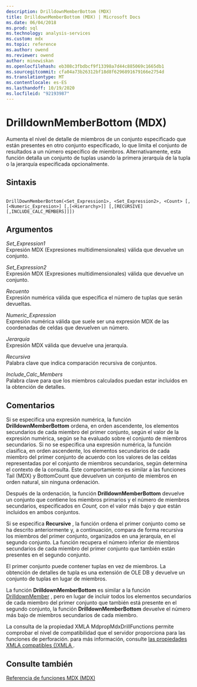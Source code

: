 ```yaml
---
description: DrilldownMemberBottom (MDX)
title: DrilldownMemberBottom (MDX) | Microsoft Docs
ms.date: 06/04/2018
ms.prod: sql
ms.technology: analysis-services
ms.custom: mdx
ms.topic: reference
ms.author: owend
ms.reviewer: owend
author: minewiskan
ms.openlocfilehash: eb308c3fbdbcf9f13398a7d44c885069c1665db1
ms.sourcegitcommit: cfa04a73b26312bf18d8f6296891679166e2754d
ms.translationtype: MT
ms.contentlocale: es-ES
ms.lasthandoff: 10/19/2020
ms.locfileid: "92193987"
---
```

# <a name="drilldownmemberbottom-mdx"></a>DrilldownMemberBottom (MDX)


  Aumenta el nivel de detalle de miembros de un conjunto especificado que están presentes en otro conjunto especificado, lo que limita el conjunto de resultados a un número específico de miembros. Alternativamente, esta función detalla un conjunto de tuplas usando la primera jerarquía de la tupla o la jerarquía especificada opcionalmente.  
  
## <a name="syntax"></a>Sintaxis  
  
```  
  
DrillDownMemberBottom(<Set_Expression1>, <Set_Expression2>, <Count> [,[<Numeric_Expresion>] [,[<Hierarchy>]] [,[RECURSIVE][,INCLUDE_CALC_MEMBERS]]])  
```  
  
## <a name="arguments"></a>Argumentos  
 *Set_Expression1*  
 Expresión MDX (Expresiones multidimensionales) válida que devuelve un conjunto.  
  
 *Set_Expression2*  
 Expresión MDX (Expresiones multidimensionales) válida que devuelve un conjunto.  
  
 *Recuento*  
 Expresión numérica válida que especifica el número de tuplas que serán devueltas.  
  
 *Numeric_Expression*  
 Expresión numérica válida que suele ser una expresión MDX de las coordenadas de celdas que devuelven un número.  
  
 *Jerarquía*  
 Expresión MDX válida que devuelve una jerarquía.  
  
 *Recursiva*  
 Palabra clave que indica comparación recursiva de conjuntos.  
  
 *Include_Calc_Members*  
 Palabra clave para que los miembros calculados puedan estar incluidos en la obtención de detalles.  
  
## <a name="remarks"></a>Comentarios  
 Si se especifica una expresión numérica, la función **DrilldownMemberBottom** ordena, en orden ascendente, los elementos secundarios de cada miembro del primer conjunto, según el valor de la expresión numérica, según se ha evaluado sobre el conjunto de miembros secundarios. Si no se especifica una expresión numérica, la función clasifica, en orden ascendente, los elementos secundarios de cada miembro del primer conjunto de acuerdo con los valores de las celdas representadas por el conjunto de miembros secundarios, según determina el contexto de la consulta. Este comportamiento es similar a las funciones Tail (MDX) y BottomCount que devuelven un conjunto de miembros en orden natural, sin ninguna ordenación.  
  
 Después de la ordenación, la función **DrilldownMemberBottom** devuelve un conjunto que contiene los miembros primarios y el número de miembros secundarios, especificados en *Count,* con el valor más bajo y que están incluidos en ambos conjuntos.  
  
 Si se especifica **Recursive** , la función ordena el primer conjunto como se ha descrito anteriormente y, a continuación, compara de forma recursiva los miembros del primer conjunto, organizados en una jerarquía, en el segundo conjunto. La función recupera el número inferior de miembros secundarios de cada miembro del primer conjunto que también están presentes en el segundo conjunto.  
  
 El primer conjunto puede contener tuplas en vez de miembros. La obtención de detalles de tupla es una extensión de OLE DB y devuelve un conjunto de tuplas en lugar de miembros.  
  
 La función **DrilldownMemberBottom** es similar a la función [DrilldownMember](../mdx/drilldownmember-mdx.md) , pero en lugar de incluir todos los elementos secundarios de cada miembro del primer conjunto que también está presente en el segundo conjunto, la función **DrilldownMemberBottom** devuelve el número más bajo de miembros secundarios de cada miembro.  
  
 La consulta de la propiedad XMLA MdpropMdxDrillFunctions permite comprobar el nivel de compatibilidad que el servidor proporciona para las funciones de perforación. para más información, consulte [las propiedades XMLA compatibles &#40;&#41;XMLA ](/analysis-services/xmla/xml-elements-properties/propertylist-element-supported-xmla-properties) .  
  
## <a name="see-also"></a>Consulte también  
 [Referencia de funciones MDX &#40;MDX&#41;](../mdx/mdx-function-reference-mdx.md)  
  
